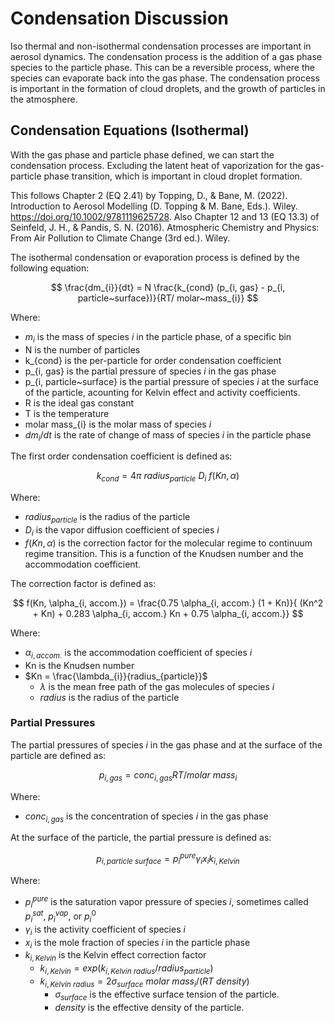 # Condensation Discussion

Iso thermal and non-isothermal condensation processes are important in aerosol dynamics. The condensation process is the addition of a gas phase species to the particle phase. This can be a reversible process, where the species can evaporate back into the gas phase. The condensation process is important in the formation of cloud droplets, and the growth of particles in the atmosphere.

## Condensation Equations (Isothermal)

With the gas phase and particle phase defined, we can start the condensation process. Excluding the latent heat of vaporization for the gas-particle phase transition, which is important in cloud droplet formation.

This follows Chapter 2 (EQ 2.41) by Topping, D., & Bane, M. (2022). Introduction to Aerosol Modelling (D. Topping & M. Bane, Eds.). Wiley. https://doi.org/10.1002/9781119625728. Also Chapter 12 and 13 (EQ 13.3) of Seinfeld, J. H., & Pandis, S. N. (2016). Atmospheric Chemistry and Physics: From Air Pollution to Climate Change (3rd ed.). Wiley.

The isothermal condensation or evaporation process is defined by the following equation:

$$
\frac{dm_{i}}{dt} = N \frac{k_{cond} (p_{i, gas} - p_{i, particle~surface})}{RT/ molar~mass_{i}}
$$

Where:
- $m_{i}$ is the mass of species $i$ in the particle phase, of a specific bin
- N is the number of particles
- k_{cond} is the per-particle for order condensation coefficient
- p_{i, gas} is the partial pressure of species $i$ in the gas phase
- p_{i, particle~surface} is the partial pressure of species $i$ at the surface of the particle, acounting for Kelvin effect and activity coefficients.
- R is the ideal gas constant
- T is the temperature
- molar mass_{i} is the molar mass of species $i$
- $dm_{i}/dt$ is the rate of change of mass of species $i$ in the particle phase

The first order condensation coefficient is defined as:

$$
k_{cond} = 4 \pi~radius_{particle}~D_{i}~f(Kn, \alpha)
$$

Where:
- $radius_{particle}$ is the radius of the particle
- $D_{i}$ is the vapor diffusion coefficient of species $i$
- $f(Kn, \alpha)$ is the correction factor for the molecular regime to continuum regime transition. This is a function of the Knudsen number and the accommodation coefficient.

The correction factor is defined as:

$$
f(Kn, \alpha_{i, accom.}) = \frac{0.75 \alpha_{i, accom.} (1 + Kn)}{
    (Kn^2 + Kn) + 0.283 \alpha_{i, accom.} Kn + 0.75 \alpha_{i, accom.}}
$$

Where:
- $\alpha_{i, accom.}$ is the accommodation coefficient of species $i$
- Kn is the Knudsen number
- $Kn = \frac{\lambda_{i}}{radius_{particle}}$
  - $\lambda$ is the mean free path of the gas molecules of species $i$
  - $radius$ is the radius of the particle


### Partial Pressures

The partial pressures of species $i$ in the gas phase and at the surface of the particle are defined as:

$$
p_{i, gas} = conc_{i, gas} RT/molar~mass_{i}
$$

Where:
- $conc_{i, gas}$ is the concentration of species $i$ in the gas phase

At the surface of the particle, the partial pressure is defined as:

$$
p_{i, particle~surface} = p^{pure}_{i} \gamma_{i} x_{i} k_{i,Kelvin}
$$

Where:
- $p^{pure}_{i}$ is the saturation vapor pressure of species $i$, sometimes called $p^{sat}_{i}$, $p^{vap}_{i}$, or $p^{0}_{i}$
- $\gamma_{i}$ is the activity coefficient of species $i$
- $x_{i}$ is the mole fraction of species $i$ in the particle phase
- $k_{i,Kelvin}$ is the Kelvin effect correction factor
  - $k_{i,Kelvin} = exp(k_{i, Kelvin~radius}/radius_{particle})$
  - $k_{i, Kelvin~radius} = 2 \sigma_{surface}~molar~mass_{i} / (R  T ~ density)$
    - $\sigma_{surface}$ is the effective surface tension of the particle.
    - $density$ is the effective density of the particle.